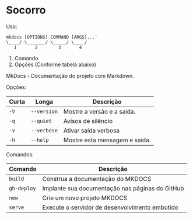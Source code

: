# Socorro

Uso: 

```
mkdocs [OPTIONS] COMMAND [ARGS]...`
\____/ \_______/ \_____/ \____/
   1       2        3       4
```

1. Comando
2. Opções (Conforme tabela abaixo)

MkDocs - Documentação do projeto com Markdown.

Opções:

| Curta | Longa       | Descrição                     |
| ----- | ----------- | ----------------------------- |
| `-V`  | `--version` | Mostre a versão e a saída.    |
| `-q`  | `--quiet`   | Avisos de silêncio            |
| `-v`  | `--verbose` | Ativar saída verbosa          |
| `-h`  | `--help`    | Mostre esta mensagem e saída. |

Comandos:


| Comando     | Descrição                                       |
| ----------- | ----------------------------------------------- |
| `build`     | Construa a documentação do MKDOCS               |
| `gh-deploy` | Implante sua documentação nas páginas do GitHub |
| `new`       | Crie um novo projeto MKDOCS                     |
| `serve`     | Execute o servidor de desenvolvimento embutido  |
